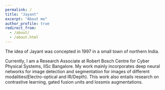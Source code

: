 ```yaml
---
permalink: /
title: "Jayant"
excerpt: "About me"
author_profile: true
redirect_from: 
  - /about/
  - /about.html
---
```


The idea of Jayant was concepted in 1997 in a small town of northern India. 



Currently, I am a Research Associate at Robert Bosch Centre for Cyber Physical Systems, IISc Bangalore. My work mainly incorporates deep neural networks for image detection and segmentation for images of different modalities(Electro-optical and IR/Depth). This work also entails research on contrastive learning, gated fusion units and lossmix augmentations.

